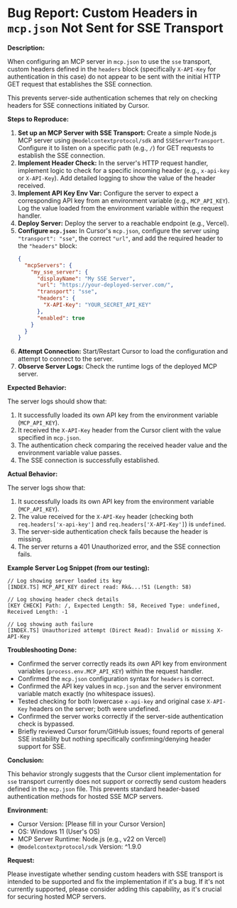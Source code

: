 # Bug Report: Custom Headers in `mcp.json` Not Sent for SSE Transport

**Description:**

When configuring an MCP server in `mcp.json` to use the `sse` transport, custom headers defined in the `headers` block (specifically `X-API-Key` for authentication in this case) do not appear to be sent with the initial HTTP GET request that establishes the SSE connection.

This prevents server-side authentication schemes that rely on checking headers for SSE connections initiated by Cursor.

**Steps to Reproduce:**

1.  **Set up an MCP Server with SSE Transport:** Create a simple Node.js MCP server using `@modelcontextprotocol/sdk` and `SSEServerTransport`. Configure it to listen on a specific path (e.g., `/`) for GET requests to establish the SSE connection.
2.  **Implement Header Check:** In the server's HTTP request handler, implement logic to check for a specific incoming header (e.g., `x-api-key` or `X-API-Key`). Add detailed logging to show the value of the header received.
3.  **Implement API Key Env Var:** Configure the server to expect a corresponding API key from an environment variable (e.g., `MCP_API_KEY`). Log the value loaded from the environment variable within the request handler.
4.  **Deploy Server:** Deploy the server to a reachable endpoint (e.g., Vercel).
5.  **Configure `mcp.json`:** In Cursor's `mcp.json`, configure the server using `"transport": "sse"`, the correct `"url"`, and add the required header to the `"headers"` block:
    ```json
    {
      "mcpServers": {
        "my_sse_server": {
          "displayName": "My SSE Server",
          "url": "https://your-deployed-server.com/",
          "transport": "sse",
          "headers": {
            "X-API-Key": "YOUR_SECRET_API_KEY"
          },
          "enabled": true
        }
      }
    }
    ```
6.  **Attempt Connection:** Start/Restart Cursor to load the configuration and attempt to connect to the server.
7.  **Observe Server Logs:** Check the runtime logs of the deployed MCP server.

**Expected Behavior:**

The server logs should show that:
1.  It successfully loaded its own API key from the environment variable (`MCP_API_KEY`).
2.  It received the `X-API-Key` header from the Cursor client with the value specified in `mcp.json`.
3.  The authentication check comparing the received header value and the environment variable value passes.
4.  The SSE connection is successfully established.

**Actual Behavior:**

The server logs show that:
1.  It successfully loads its own API key from the environment variable (`MCP_API_KEY`).
2.  The value received for the `X-API-Key` header (checking both `req.headers['x-api-key']` and `req.headers['X-API-Key']`) is `undefined`.
3.  The server-side authentication check fails because the header is missing.
4.  The server returns a 401 Unauthorized error, and the SSE connection fails.

**Example Server Log Snippet (from our testing):**

```
// Log showing server loaded its key
[INDEX.TS] MCP_API_KEY direct read: Rk&...!51 (Length: 58)

// Log showing header check details
[KEY CHECK] Path: /, Expected Length: 58, Received Type: undefined, Received Length: -1

// Log showing auth failure
[INDEX.TS] Unauthorized attempt (Direct Read): Invalid or missing X-API-Key
```

**Troubleshooting Done:**

*   Confirmed the server correctly reads its *own* API key from environment variables (`process.env.MCP_API_KEY`) within the request handler.
*   Confirmed the `mcp.json` configuration syntax for `headers` is correct.
*   Confirmed the API key values in `mcp.json` and the server environment variable match exactly (no whitespace issues).
*   Tested checking for both lowercase `x-api-key` and original case `X-API-Key` headers on the server; both were undefined.
*   Confirmed the server works correctly if the server-side authentication check is bypassed.
*   Briefly reviewed Cursor forum/GitHub issues; found reports of general SSE instability but nothing specifically confirming/denying header support for SSE.

**Conclusion:**

This behavior strongly suggests that the Cursor client implementation for `sse` transport currently does not support or correctly send custom headers defined in the `mcp.json` file. This prevents standard header-based authentication methods for hosted SSE MCP servers.

**Environment:**

*   Cursor Version: [Please fill in your Cursor Version]
*   OS: Windows 11 (User's OS)
*   MCP Server Runtime: Node.js (e.g., v22 on Vercel)
*   `@modelcontextprotocol/sdk` Version: ^1.9.0

**Request:**

Please investigate whether sending custom headers with SSE transport is intended to be supported and fix the implementation if it's a bug. If it's not currently supported, please consider adding this capability, as it's crucial for securing hosted MCP servers.
